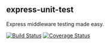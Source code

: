 express-unit-test
--
Express middleware testing made easy.

[![Build Status](https://travis-ci.org/thebearingedge/express-unit-test.svg?branch=master)](https://travis-ci.org/thebearingedge/express-unit-test.svg?branch=master)
[![Coverage Status](https://coveralls.io/repos/github/thebearingedge/express-unit-test/badge.svg?branch=master)](https://coveralls.io/github/thebearingedge/express-unit-test?branch=master)
